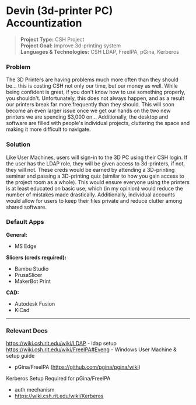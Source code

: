 # Devin (3d-printer PC) Accountization
> **Project Type:** CSH Project  
> **Project Goal:** Improve 3d-printing system  
> **Languages & Technologies:** CSH LDAP, FreeIPA, pGina, Kerberos  

### Problem
The 3D Printers are having problems much more often than they should be... this is costing CSH not only our time, but our money as well. While being confident is great, if you don't know how to use something properly, you shouldn't. Unfortunately, this does not always happen, and as a result our printers break far more frequently than they should. This will soon become an even larger issue once we get our hands on the two new printers we are spending $3,000 on... Additionally, the desktop and software are filled with people's individual projects, cluttering the space and making it more difficult to navigate.


### Solution
Like User Machines, users will sign-in to the 3D PC using their CSH login. If the user has the LDAP role, they will be given access to 3d-printers, if not, they will not. These creds would be earned by attending a 3D-printing seminar and passing a 3D-printing quiz (similar to how you gain access to the project room as a whole). This would ensure everyone using the printers is at least educated on basic use, which (in my opinion) would reduce the number of mistakes made drastically. Additionally, individual accounts would allow for users to keep their files private and reduce clutter among shared software. 


### Default Apps
**General:**
* MS Edge

**Slicers (creds required):**
* Bambu Studio
* PrusaSlicer
* MakerBot Print

**CAD:**
* Autodesk Fusion
* KiCad 

 
***


### Relevant Docs

https://wiki.csh.rit.edu/wiki/LDAP	-	ldap setup
https://wiki.csh.rit.edu/wiki/FreeIPA#Eveng 	-	Windows User Machine & setup guide
* pGina/FreeIPA (https://github.com/pgina/pgina/wiki)

Kerberos Setup Required for pGina/FreeIPA
- auth mechanism
- https://wiki.csh.rit.edu/wiki/Kerberos